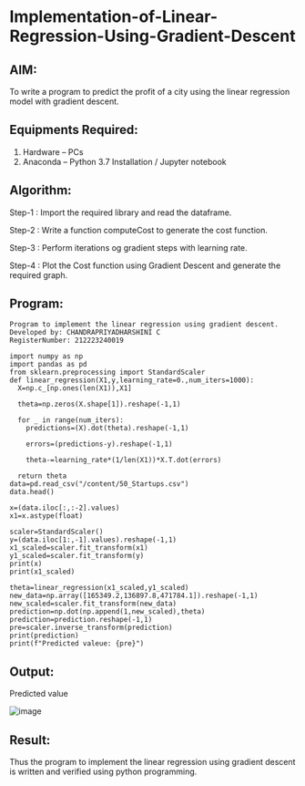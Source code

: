 # Implementation-of-Linear-Regression-Using-Gradient-Descent

## AIM:
To write a program to predict the profit of a city using the linear regression model with gradient descent.

## Equipments Required:
1. Hardware – PCs
2. Anaconda – Python 3.7 Installation / Jupyter notebook

## Algorithm:

Step-1 : Import the required library and read the dataframe.

Step-2 : Write a function computeCost to generate the cost function.

Step-3 : Perform iterations og gradient steps with learning rate.

Step-4 : Plot the Cost function using Gradient Descent and generate the required graph.

## Program:
```
Program to implement the linear regression using gradient descent.
Developed by: CHANDRAPRIYADHARSHINI C
RegisterNumber: 212223240019

import numpy as np
import pandas as pd
from sklearn.preprocessing import StandardScaler
def linear_regression(X1,y,learning_rate=0.,num_iters=1000):
  X=np.c_[np.ones(len(X1)),X1]

  theta=np.zeros(X.shape[1]).reshape(-1,1)

  for _ in range(num_iters):
    predictions=(X).dot(theta).reshape(-1,1)

    errors=(predictions-y).reshape(-1,1)

    theta-=learning_rate*(1/len(X1))*X.T.dot(errors)

  return theta
data=pd.read_csv("/content/50_Startups.csv")
data.head()

x=(data.iloc[:,:-2].values)
x1=x.astype(float)

scaler=StandardScaler()
y=(data.iloc[1:,-1].values).reshape(-1,1)
x1_scaled=scaler.fit_transform(x1)
y1_scaled=scaler.fit_transform(y)
print(x)
print(x1_scaled)

theta=linear_regression(x1_scaled,y1_scaled)
new_data=np.array([165349.2,136897.8,471784.1]).reshape(-1,1)
new_scaled=scaler.fit_transform(new_data)
prediction=np.dot(np.append(1,new_scaled),theta)
prediction=prediction.reshape(-1,1)
pre=scaler.inverse_transform(prediction)
print(prediction)
print(f"Predicted valeue: {pre}")
```

## Output:

Predicted value

![image](https://github.com/Bosevennila/Implementation-of-Linear-Regression-Using-Gradient-Descent/assets/144870486/27eb69ab-ad61-4d78-aa9c-0d8b4c74947c)


## Result:
Thus the program to implement the linear regression using gradient descent is written and verified using python programming.
